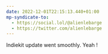 ```yaml
---
date: 2022-12-01T22:15:13.440+01:00
mp-syndicate-to:
  - https://social.lol/@alienlebarge
  - https://twitter.com/alienlebarge
---
```

Indiekit update went smoothly.
Yeah !
